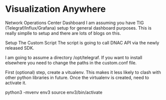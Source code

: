 # Visualization Anywhere
Network Operations Center Dashboard
I am assuming you have TIG (Telegraf/Influx/Grafana) setup for general dashboard purposes. This is really simplle to setup and there are lots of blogs on this.

Setup The Custom Script
The script is going to call DNAC API via the newly released SDK.

I am going to assume a directory /opt/telegraf. If you want to install elsewhere you need to change the paths in the custom.conf file.

First (optional) step, create a vitualenv. This makes it less likely to clash with other python libraries in future. Once the virtualenv is created, need to activate it.

python3 -mvenv env3
source env3/bin/activate
